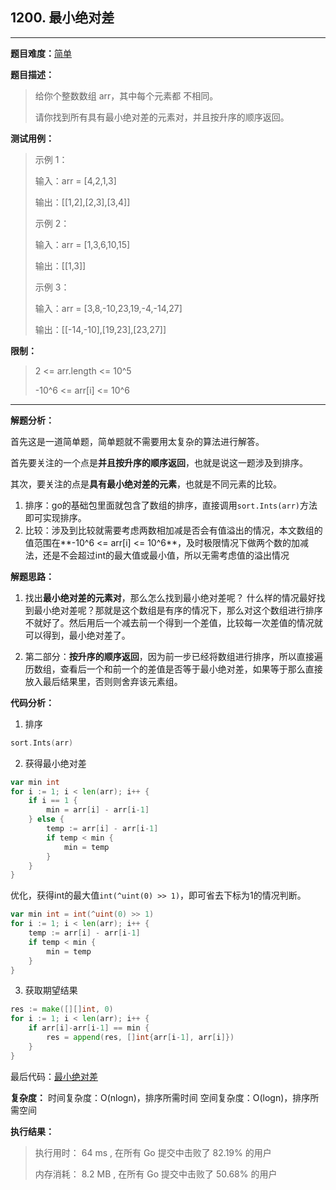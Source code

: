 ## 1200. 最小绝对差

---
**题目难度：**[简单](https://leetcode.cn/problems/minimum-absolute-difference/)

**题目描述：**

> 给你个整数数组 arr，其中每个元素都 不相同。
> 
>请你找到所有具有最小绝对差的元素对，并且按升序的顺序返回。

**测试用例：**

> 示例 1：
> 
> 输入：arr = [4,2,1,3]
> 
> 输出：[[1,2],[2,3],[3,4]]
> 
> 
> 示例 2：
> 
> 输入：arr = [1,3,6,10,15]
> 
> 输出：[[1,3]]
> 
> 
> 示例 3：
>
> 输入：arr = [3,8,-10,23,19,-4,-14,27]
> 
> 输出：[[-14,-10],[19,23],[23,27]]

**限制：**

> 2 <= arr.length <= 10^5
> 
> -10^6 <= arr[i] <= 10^6

---

**解题分析：**

首先这是一道简单题，简单题就不需要用太复杂的算法进行解答。


首先要关注的一个点是**并且按升序的顺序返回**，也就是说这一题涉及到排序。

其次，要关注的点是**具有最小绝对差的元素**，也就是不同元素的比较。


1. 排序：go的基础包里面就包含了数组的排序，直接调用`sort.Ints(arr)`方法即可实现排序。
2. 比较：涉及到比较就需要考虑两数相加减是否会有值溢出的情况，本文数组的值范围在**-10^6 <= arr[i] <= 10^6**，及时极限情况下做两个数的加减法，还是不会超过int的最大值或最小值，所以无需考虑值的溢出情况


**解题思路：**
1. 找出**最小绝对差的元素对**，那么怎么找到最小绝对差呢？
   什么样的情况最好找到最小绝对差呢？那就是这个数组是有序的情况下，那么对这个数组进行排序不就好了。然后用后一个减去前一个得到一个差值，比较每一次差值的情况就可以得到，最小绝对差了。

2. 第二部分：**按升序的顺序返回**，因为前一步已经将数组进行排序，所以直接遍历数组，查看后一个和前一个的差值是否等于最小绝对差，如果等于那么直接放入最后结果里，否则则舍弃该元素组。


**代码分析：**
1. 排序
```go
sort.Ints(arr)
```
2. 获得最小绝对差
```go
var min int
for i := 1; i < len(arr); i++ {
    if i == 1 {
        min = arr[i] - arr[i-1]
    } else {
        temp := arr[i] - arr[i-1]
        if temp < min {
            min = temp
        }
    }
}
```
优化，获得int的最大值`int(^uint(0) >> 1)`，即可省去下标为1的情况判断。
```go
var min int = int(^uint(0) >> 1)
for i := 1; i < len(arr); i++ {
    temp := arr[i] - arr[i-1]
    if temp < min {
        min = temp
    }
}
```
3. 获取期望结果
```go
res := make([][]int, 0)
for i := 1; i < len(arr); i++ {
    if arr[i]-arr[i-1] == min {
        res = append(res, []int{arr[i-1], arr[i]})
    }
}
```
最后代码：[最小绝对差](https://github.com/lomtom/algorithm-go/blob/main/leetcode/1200最小绝对差_test.go)

**复杂度：**
时间复杂度：O(nlogn)，排序所需时间
空间复杂度：O(logn)，排序所需空间

**执行结果：**
> 执行用时： 64 ms , 在所有 Go 提交中击败了 82.19% 的用户
> 
> 内存消耗： 8.2 MB , 在所有 Go 提交中击败了 50.68% 的用户

